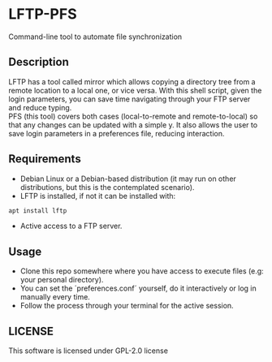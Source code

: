 # LFTP-PFS 
Command-line tool to automate file synchronization

## Description
LFTP has a tool called mirror which allows copying a directory tree from a remote location to a local one, or vice versa. With this shell script, given the login parameters, you can save time navigating through your FTP server and reduce typing.<br>
PFS (this tool) covers both cases (local-to-remote and remote-to-local) so that any changes can be updated with a simple y. It also allows the user to save login parameters in a preferences file, reducing interaction.

## Requirements
- Debian Linux or a Debian-based distribution (it may run on other distributions, but this is the contemplated scenario).
- LFTP is installed, if not it can be installed with:

```bash
apt install lftp
```
- Active access to a FTP server.

## Usage
- Clone this repo somewhere where you have access to execute files (e.g: your personal directory).
- You can set the ´preferences.conf´ yourself, do it interactively or log in manually every time.
- Follow the process through your terminal for the active session. 

## LICENSE
This software is licensed under GPL-2.0 license
